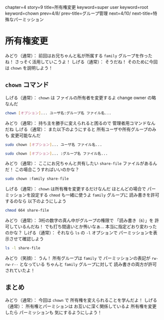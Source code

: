chapter=4
story=9
title=所有権変更
keyword=super user
keyword=root
keyword=chown
prev=4/8/
prev-title=グループ管理
next=4/10/
next-title=特殊なパーミッション

# 所有権変更

みどり（通常）：
  前回はお兄ちゃんと私が所属する
  `family` グループを作ったね！
  さっそく活用していこうよ！
しげる（通常）：
  そうだね！
  そのために今回は
  `chown` を説明しよう！

## `chown` コマンド

しげる（通常）：
  `chown` は
  ファイルの所有者を変更するよ
  change owner の略なんだ

```bash
chown [オプション]... ユーザ名:グループ名 ファイル名...
```

みどり（通常）：
  持ち主を勝手に変えられると困るので
  管理者用コマンドなんだね
しげる（通常）：
  また以下のようにすると
  所有ユーザや所有グループのみも
  変更可能なんだ

```bash
sudo chown [オプション]... ユーザ名 ファイル名...
```

```bash
sudo chown [オプション]... :グループ名 ファイル名...
```

みどり（通常）：
  ここにお兄ちゃんと共有したい
  `share-file` ファイルがあるんだ！
  この場合こうすればいいのかな？

```bash
sudo chown :family share-file
```

しげる（通常）：
  `chown` は所有権を変更するだけなんだ
  ほとんどの場合で
  パーミッションを設定する
  `chmod` も一緒に使うよ
  `family` グループに
  読み書きを許可するのなら
  以下のようにしよう

```bash
chmod 664 share-file
```

みどり（通常）：
  3桁の数字の真ん中がグループの権限で
  「読み書き（`6`）」を
  許可しているんだね！
  でも打ち間違いとか怖いなぁ…
  本当に指定どおり変わったのかな？
しげる（通常）：
  それなら `ls` の `-l` オプションで
  パーミッションを表示させて確認しよう

```bash
ls -l share-file
```

みどり（笑顔）：
  うん！
  所有グループは `family` で
  パーミッションの表記が
  `rw-rw-r--` となっている
  ちゃんと `family` グループに対して
  読み書きの両方が許可されていたよ！

## まとめ

みどり（通常）：
  今回は `chown` で
  所有権を変えられることを学んだよ！
しげる（通常）：
  所有権とパーミションは
  お互いに深く関係しているよ
  所有権を変更したら
  パーミッションも
  気にするようにしよう！

